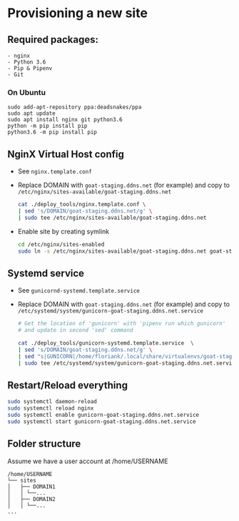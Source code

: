 # Provisioning a new site

## Required packages:

```
- nginx
- Python 3.6
- Pip & Pipenv
- Git
```

### On Ubuntu

    sudo add-apt-repository ppa:deadsnakes/ppa
    sudo apt update
    sudo apt install nginx git python3.6
    python -m pip install pip
    python3.6 -m pip install pip

## NginX Virtual Host config

- See `nginx.template.conf`
- Replace DOMAIN with `goat-staging.ddns.net` (for example) and copy to `/etc/nginx/sites-available/goat-staging.ddns.net`

  ```bash
  cat ./deploy_tools/nginx.template.conf \
  | sed 's/DOMAIN/goat-staging.ddns.net/g' \
  | sudo tee /etc/nginx/sites-available/goat-staging.ddns.net
  ```

- Enable site by creating symlink

  ```bash
  cd /etc/nginx/sites-enabled
  sudo ln -s /etc/nginx/sites-available/goat-staging.ddns.net goat-staging.ddns.net
  ```

## Systemd service

- See `gunicornd-systemd.template.service`
- Replace DOMAIN with `goat-staging.ddns.net` (for example) and copy to `/etc/systemd/system/gunicorn-goat-staging.ddns.net.service`

  ```bash
  # Get the location of 'gunicorn' with 'pipenv run which gunicorn'
  # and update in second 'sed' command

  cat ./deploy_tools/gunicorn-systemd.template.service  \
  | sed 's/DOMAIN/goat-staging.ddns.net/g' \
  | sed "s|GUNICORN|/home/floriank/.local/share/virtualenvs/goat-staging.ddns.net-1KJo9bu7/bin/gunicorn|g" \
  | sudo tee /etc/systemd/system/gunicorn-goat-staging.ddns.net.service
  ```

## Restart/Reload everything

```bash
sudo systemctl daemon-reload
sudo systemctl reload nginx
sudo systemctl enable gunicorn-goat-staging.ddns.net.service
sudo systemctl start gunicorn-goat-staging.ddns.net.service
```

## Folder structure

Assume we have a user account at /home/USERNAME

```
/home/USERNAME
└── sites
│   ├── DOMAIN1
│   │ └──...
│   ├── DOMAIN2
│   │ └──...
...
```
